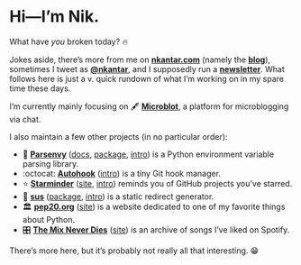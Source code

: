 # Hi—I’m Nik.

What have _you_ broken today? :fire:

Jokes aside, there’s more from me on [**nkantar.com**] (namely the [**blog**]), sometimes I tweet as [**@nkantar**], and I supposedly run a [**newsletter**].
What follows here is just a v. quick rundown of what I’m working on in my spare time these days.

I’m currently mainly focusing on :fountain_pen: [**Microblot**], a platform for microblogging via chat.

I also maintain a few other projects (in no particular order):

- :snake: [**Parsenvy**] ([docs][parsedocs], [package][parsepackage], [intro][parseintro]) is a Python environment variable parsing library.
- :octocat: [**Autohook**] ([intro][autointro]) is a tiny Git hook manager.
- :star: [**Starminder**] ([site][star], [intro][starintro]) reminds you of GitHub projects you’ve starred.
- :link: [**sus**] ([package][suspackage], [intro][susintro]) is a static redirect generator.
- :classical_building: [**pep20.org**] ([site][pep20]) is a website dedicated to one of my favorite things about Python.
- :control_knobs: [**The Mix Never Dies**] ([site][tmnd]) is an archive of songs I’ve liked on Spotify.

There’s more here, but it’s probably not really all that interesting. :grin:


[**nkantar.com**]: https://nkantar.com "Nik Kantar"
[**blog**]: https://www.nkantar.com/blog/ "Blog | Nik Kantar"
[**@nkantar**]: https://twitter.com/nkantar "Nik Kantar (@kantar) / Twitter"
[**newsletter**]: https://buttondown.email/nkantar "Nik’s Notes"
[**Microblot**]: https://github.com/nkantar/Microblot "nkantar/Microblot on GitHub"
[**Parsenvy**]: https://github.com/nkantar/Parsenvy "nkantar/Parsenvy on GitHub"
[parsedocs]: https://parsenvy.readthedocs.io/en/latest/ "Parsenvy documentation"
[parsepackage]: https://pypi.org/project/parsenvy/ "parsenvy · PyPI"
[parseintro]: https://nkantar.com/blog/introducing-parsenvy "Introducing Parsenvy | Nik Kantar"
[**Autohook**]: https://github.com/Autohook/Autohook "Autohook/Autohook on GitHub"
[autointro]: https://nkantar.com/blog/introducing-autohook "Introducing Autohook | Nik Kantar"
[**Starminder**]: https://github.com/nkantar/Starminder "nkantar/Starminder on GitHub"
[star]: https://starminder.xyz "Starminder"
[starintro]: https://nkantar.com/blog/introducing-starminder "Introducing Starminder | Nik Kantar"
[**sus**]: https://github.com/nkantar/sus "nkantar/sus on GitHub"
[suspackage]: https://pypi.org/project/sus/ "sus · PyPI"
[susintro]: https://nkantar.com/blog/introducing-sus "Introducing sus | Nik Kantar"
[**pep20.org**]: https://github.com/nkantar/pep20.org "nkantar/pep20.org on GitHub"
[pep20]: https://pep20.org "PEP 20 ~ The Zen of Python"
[**The Mix Never Dies**]: https://github.com/nkantar/TheMixNeverDies.com "nkantar/TheMixNeverDies.com on GitHub"
[tmnd]: https://themixneverdies.com "The Mix Never Dies"
